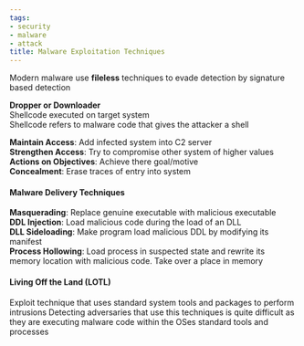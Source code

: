 ```yaml
---
tags:
- security
- malware
- attack
title: Malware Exploitation Techniques
---
```


Modern malware use **fileless** techniques to evade detection by signature based detection  

**Dropper or Downloader**  
Shellcode executed on target system  
Shellcode refers to malware code that gives the attacker a shell 

**Maintain Access**: Add infected system into C2 server  
**Strengthen Access**: Try to compromise other system of higher values  
**Actions on Objectives**: Achieve there goal/motive  
**Concealment**: Erase traces of entry into system

#### Malware Delivery Techniques
**Masquerading**: Replace genuine executable with malicious executable  
**DDL Injection**: Load malicious code during the load of an DLL  
**DLL Sideloading**: Make program load malicious DDL by modifying its manifest  
**Process Hollowing**: Load process in suspected state and rewrite its memory location with malicious code. Take over a place in memory

#### Living Off the Land (LOTL)
Exploit technique that uses standard system tools and packages to perform intrusions
Detecting adversaries that use this techniques is quite difficult as they are executing malware code within the OSes standard tools and processes
